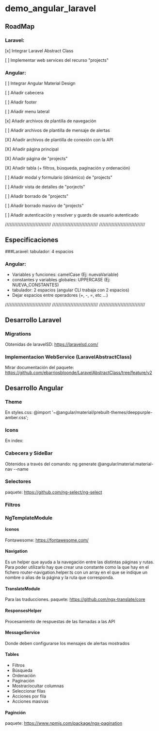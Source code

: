 # demo_angular_laravel

## RoadMap

### Laravel:

[x] Integrar Laravel Abstract Class

[ ] Implementar web services del recurso "projects"


### Angular:

[ ] Integrar Angular Material Design

[ ] Añadir cabecera

[ ] Añadir footer

[ ] Añadir menu lateral

[x] Añadir archivos de plantilla de navegación

[ ] Añadir archivos de plantilla de mensaje de alertas

[X] Añadir archivos de plantilla de conexión con la API

[X] Añadir página principal

[X] Añadir página de "projects"

[X] Añadir tabla (+ filtros, búsqueda, paginación y ordenación)

[ ] Añadir modal y formulario (dinámico) de "projects"

[ ] Añadir vista de detalles de "porjects"

[ ] Añadir borrado de "projects"

[ ] Añadir borrado masivo de "projects"

[ ] Añadir autenticación y resolver y guards de usuario autenticado


//////////////////////////////   //////////////////////////////   ////////////////////////////// 

## Especificaciones

###Laravel:
tabulador: 4 espacios

### Angular:
- Variables y funciones: camelCase (Ej: nuevaVariable)
- constantes y variables globales: UPPERCASE (Ej: NUEVA_CONSTANTES)
- tabulador: 2 espacios (angular CLI trabaja con 2 espacios)
- Dejar espacios entre operadores (+, -, =, etc ...)


//////////////////////////////   //////////////////////////////   //////////////////////////////


## Desarrollo Laravel
### Migrations
Obtenidas de laravelSD: https://laravelsd.com/

### Implementacion WebService (LaravelAbstractClass)
Mirar documentación del paquete: 
https://github.com/ebarriosbloonde/LaravelAbstractClass/tree/feature/v2

## Desarrollo Angular

### Theme
En styles.css: @import '~@angular/material/prebuilt-themes/deeppurple-amber.css';

### Icons
En index: <link href="https://fonts.googleapis.com/icon?family=Material+Icons" rel="stylesheet">

### Cabecera y SideBar
Obtenidos a través del comando:
ng generate @angular/material:material-nav --name <component-name>


### Selectores
paquete: https://github.com/ng-select/ng-select

### Filtros


### NgTemplateModule

#### Iconos
Fontawesome: https://fontawesome.com/

#### Navigation
Es un helper que ayuda a la navegación entre las distintas páginas y rutas.
Para poder utilizarlo hay que crear una constante como la que hay en el fichero router-navigation.helper.ts con un array
en el que se indique un nombre o alias de la página y la ruta que corresponda.

#### TranslateModule
Para las traducciones.
paquete: https://github.com/ngx-translate/core


#### ResponsesHelper
Procesamiento de respuestas de las llamadas a las API

#### MessageService
Donde deben configurarse los mensajes de alertas mostrados

#### Tables
- Filtros
- Búsqueda
- Ordenación
- Paginación
- Mostrar/ocultar columnas
- Seleccionar filas
- Acciones por fila
- Acciones masivas


#### Paginción
paquete: https://www.npmjs.com/package/ngx-pagination

